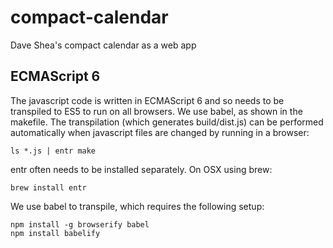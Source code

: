 # compact-calendar
Dave Shea's compact calendar as a web app

## ECMAScript 6

The javascript code is written in ECMAScript 6 and so needs to be transpiled to ES5 to run on all browsers. We use babel, as shown in the makefile. The transpilation (which generates build/dist.js) can be performed automatically when javascript files are changed by running in a browser:

    ls *.js | entr make

entr often needs to be installed separately. On OSX using brew:

    brew install entr


We use babel to transpile, which requires the following setup:

    npm install -g browserify babel
    npm install babelify

